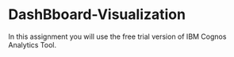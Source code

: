 # DashBboard-Visualization

In this assignment you will use the free trial version of IBM Cognos Analytics Tool.
